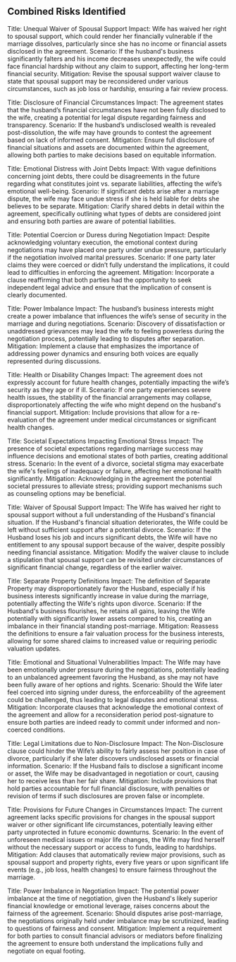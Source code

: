 ## Combined Risks Identified
Title: Unequal Waiver of Spousal Support
Impact: Wife has waived her right to spousal support, which could render her financially vulnerable if the marriage dissolves, particularly since she has no income or financial assets disclosed in the agreement.
Scenario: If the husband's business significantly falters and his income decreases unexpectedly, the wife could face financial hardship without any claim to support, affecting her long-term financial security.
Mitigation: Revise the spousal support waiver clause to state that spousal support may be reconsidered under various circumstances, such as job loss or hardship, ensuring a fair review process.


Title: Disclosure of Financial Circumstances
Impact: The agreement states that the husband’s financial circumstances have not been fully disclosed to the wife, creating a potential for legal dispute regarding fairness and transparency.
Scenario: If the husband’s undisclosed wealth is revealed post-dissolution, the wife may have grounds to contest the agreement based on lack of informed consent.
Mitigation: Ensure full disclosure of financial situations and assets are documented within the agreement, allowing both parties to make decisions based on equitable information.


Title: Emotional Distress with Joint Debts
Impact: With vague definitions concerning joint debts, there could be disagreements in the future regarding what constitutes joint vs. separate liabilities, affecting the wife’s emotional well-being.
Scenario: If significant debts arise after a marriage dispute, the wife may face undue stress if she is held liable for debts she believes to be separate.
Mitigation: Clarify shared debts in detail within the agreement, specifically outlining what types of debts are considered joint and ensuring both parties are aware of potential liabilities.


Title: Potential Coercion or Duress during Negotiation
Impact: Despite acknowledging voluntary execution, the emotional context during negotiations may have placed one party under undue pressure, particularly if the negotiation involved marital pressures.
Scenario: If one party later claims they were coerced or didn’t fully understand the implications, it could lead to difficulties in enforcing the agreement.
Mitigation: Incorporate a clause reaffirming that both parties had the opportunity to seek independent legal advice and ensure that the implication of consent is clearly documented.


Title: Power Imbalance
Impact: The husband’s business interests might create a power imbalance that influences the wife’s sense of security in the marriage and during negotiations.
Scenario: Discovery of dissatisfaction or unaddressed grievances may lead the wife to feeling powerless during the negotiation process, potentially leading to disputes after separation.
Mitigation: Implement a clause that emphasizes the importance of addressing power dynamics and ensuring both voices are equally represented during discussions.


Title: Health or Disability Changes
Impact: The agreement does not expressly account for future health changes, potentially impacting the wife’s security as they age or if ill.
Scenario: If one party experiences severe health issues, the stability of the financial arrangements may collapse, disproportionately affecting the wife who might depend on the husband's financial support.
Mitigation: Include provisions that allow for a re-evaluation of the agreement under medical circumstances or significant health changes.


Title: Societal Expectations Impacting Emotional Stress
Impact: The presence of societal expectations regarding marriage success may influence decisions and emotional states of both parties, creating additional stress.
Scenario: In the event of a divorce, societal stigma may exacerbate the wife's feelings of inadequacy or failure, affecting her emotional health significantly.
Mitigation: Acknowledging in the agreement the potential societal pressures to alleviate stress; providing support mechanisms such as counseling options may be beneficial.


Title: Waiver of Spousal Support
Impact: The Wife has waived her right to spousal support without a full understanding of the Husband's financial situation. If the Husband's financial situation deteriorates, the Wife could be left without sufficient support after a potential divorce.
Scenario: If the Husband loses his job and incurs significant debts, the Wife will have no entitlement to any spousal support because of the waiver, despite possibly needing financial assistance.
Mitigation: Modify the waiver clause to include a stipulation that spousal support can be revisited under circumstances of significant financial change, regardless of the earlier waiver.


Title: Separate Property Definitions
Impact: The definition of Separate Property may disproportionately favor the Husband, especially if his business interests significantly increase in value during the marriage, potentially affecting the Wife's rights upon divorce.
Scenario: If the Husband's business flourishes, he retains all gains, leaving the Wife potentially with significantly lower assets compared to his, creating an imbalance in their financial standing post-marriage.
Mitigation: Reassess the definitions to ensure a fair valuation process for the business interests, allowing for some shared claims to increased value or requiring periodic valuation updates.


Title: Emotional and Situational Vulnerabilities
Impact: The Wife may have been emotionally under pressure during the negotiations, potentially leading to an unbalanced agreement favoring the Husband, as she may not have been fully aware of her options and rights.
Scenario: Should the Wife later feel coerced into signing under duress, the enforceability of the agreement could be challenged, thus leading to legal disputes and emotional stress.
Mitigation: Incorporate clauses that acknowledge the emotional context of the agreement and allow for a reconsideration period post-signature to ensure both parties are indeed ready to commit under informed and non-coerced conditions.


Title: Legal Limitations due to Non-Disclosure
Impact: The Non-Disclosure clause could hinder the Wife’s ability to fairly assess her position in case of divorce, particularly if she later discovers undisclosed assets or financial information.
Scenario: If the Husband fails to disclose a significant income or asset, the Wife may be disadvantaged in negotiation or court, causing her to receive less than her fair share.
Mitigation: Include provisions that hold parties accountable for full financial disclosure, with penalties or revision of terms if such disclosures are proven false or incomplete.


Title: Provisions for Future Changes in Circumstances
Impact: The current agreement lacks specific provisions for changes in the spousal support waiver or other significant life circumstances, potentially leaving either party unprotected in future economic downturns.
Scenario: In the event of unforeseen medical issues or major life changes, the Wife may find herself without the necessary support or access to funds, leading to hardships.
Mitigation: Add clauses that automatically review major provisions, such as spousal support and property rights, every five years or upon significant life events (e.g., job loss, health changes) to ensure fairness throughout the marriage.


Title: Power Imbalance in Negotiation
Impact: The potential power imbalance at the time of negotiation, given the Husband's likely superior financial knowledge or emotional leverage, raises concerns about the fairness of the agreement.
Scenario: Should disputes arise post-marriage, the negotiations originally held under imbalance may be scrutinized, leading to questions of fairness and consent.
Mitigation: Implement a requirement for both parties to consult financial advisors or mediators before finalizing the agreement to ensure both understand the implications fully and negotiate on equal footing.


